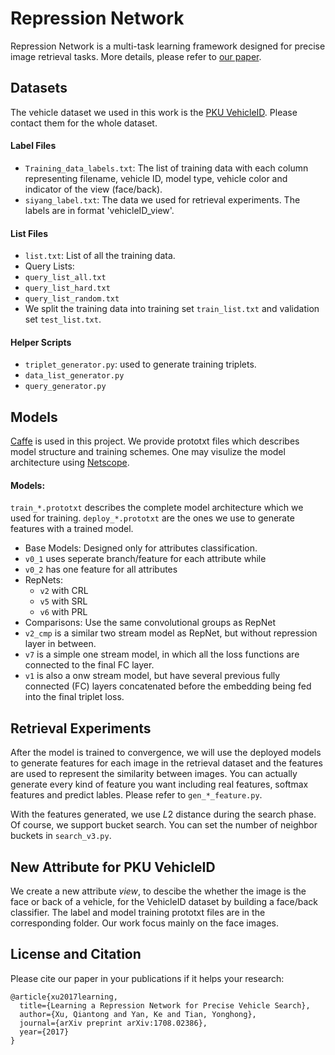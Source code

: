 # Repression Network

Repression Network is a multi-task learning framework designed for precise image retrieval tasks. More details, please refer to [our paper](https://arxiv.org/abs/1708.02386).

## Datasets
The vehicle dataset we used in this work is the [PKU VehicleID](http://pkuml.org/resources/pku-vehicleid.html). Please contact them for the whole dataset.

#### Label Files
- `Training_data_labels.txt`: The list of training data with each column representing filename, vehicle ID, model type, vehicle color and indicator of the view (face/back). 
- `siyang_label.txt`: The data we used for retrieval experiments. The labels are in format 'vehicleID_view'.

#### List Files
- `list.txt`: List of all the training data.
- Query Lists: 
 - `query_list_all.txt`
 - `query_list_hard.txt`
 - `query_list_random.txt`
- We split the training data into training set `train_list.txt` and validation set `test_list.txt`.

#### Helper Scripts
- `triplet_generator.py`: used to generate training triplets.
- `data_list_generator.py`
- `query_generator.py` 


## Models
[Caffe](http://caffe.berkeleyvision.org) is used in this project. We provide prototxt files which describes model structure and training schemes. One may visulize the model architecture using [Netscope](http://ethereon.github.io/netscope/quickstart.html).

#### Models:
`train_*.prototxt` describes the complete model architecture which we used for training. `deploy_*.prototxt` are the ones we use to generate features with a trained model. 

- Base Models: Designed only for attributes classification. 
 - `v0_1` uses seperate branch/feature for each attribute while 
 - `v0_2` has one feature for all attributes
- RepNets: 
	- `v2` with CRL
	- `v5` with SRL
	- `v6` with PRL
- Comparisons: Use the same convolutional groups as RepNet
 - `v2_cmp` is a similar two stream model as RepNet, but without repression layer in between.
 - `v7` is a simple one stream model, in which all the loss functions are connected to the final FC layer.
 - `v1` is also a onw stream model, but have several previous fully connected (FC) layers concatenated before the embedding being fed into the final triplet loss.

## Retrieval Experiments
After the model is trained to convergence, we will use the deployed models to generate features for each image in the retrieval dataset and the features are used to represent the similarity between images. 
You can actually generate every kind of feature you want including real features, softmax features and predict lables. Please refer to `gen_*_feature.py`. 

With the features generated, we use $L2$ distance during the search phase. Of course, we support bucket search. You can set the number of neighbor buckets in `search_v3.py`.


## New Attribute for PKU VehicleID
We create a new attribute *view*, to descibe the whether the image is the face or back of a vehicle, for the VehicleID dataset by building a face/back classifier. The label and model training prototxt files are in the corresponding folder. Our work focus mainly on the face images.

## License and Citation
Please cite our paper in your publications if it helps your research:
```
@article{xu2017learning,
  title={Learning a Repression Network for Precise Vehicle Search},
  author={Xu, Qiantong and Yan, Ke and Tian, Yonghong},
  journal={arXiv preprint arXiv:1708.02386},
  year={2017}
}
```